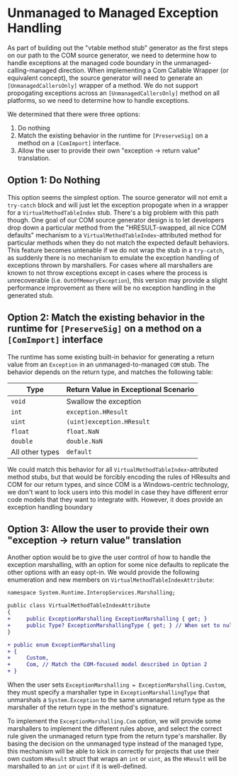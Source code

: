 # Unmanaged to Managed Exception Handling

As part of building out the "vtable method stub" generator as the first steps on our path to the COM source generator, we need to determine how to handle exceptions at the managed code boundary in the unmanaged-calling-managed direction. When implementing a Com Callable Wrapper (or equivalent concept), the source generator will need to generate an `[UnmanagedCallersOnly]` wrapper of a method. We do not support propogating exceptions across an `[UnmanagedCallersOnly]` method on all platforms, so we need to determine how to handle exceptions.

We determined that there were three options:

1. Do nothing
2. Match the existing behavior in the runtime for `[PreserveSig]` on a method on a `[ComImport]` interface.
3. Allow the user to provide their own "exception -> return value" translation.

## Option 1: Do Nothing

This option seems the simplest option. The source generator will not emit a `try-catch` block and will just let the exception propogate when in a wrapper for a `VirtualMethodTableIndex` stub. There's a big problem with this path though. One goal of our COM source generator design is to let developers drop down a particular method from the "HRESULT-swapped, all nice COM defaults" mechanism to a `VirtualMethodTableIndex`-attributed method for particular methods when they do not match the expected default behaviors. This feature becomes untenable if we do not wrap the stub in a `try-catch`, as suddenly there is no mechanism to emulate the exception handling of exceptions thrown by marshallers. For cases where all marshallers are known to not throw exceptions except in cases where the process is unrecoverable (i.e. `OutOfMemoryException`), this version may provide a slight performance improvement as there will be no exception handling in the generated stub.

## Option 2: Match the existing behavior in the runtime for `[PreserveSig]` on a method on a `[ComImport]` interface

The runtime has some existing built-in behavior for generating a return value from an `Exception` in an unmanaged-to-managed `COM` stub. The behavior depends on the return type, and matches the following table:

| Type            | Return Value in Exceptional Scenario |
|-----------------|--------------------------------------|
| `void`          | Swallow the exception                |
| `int`           | `exception.HResult`                  |
| `uint`          | `(uint)exception.HResult`            |
| `float`         | `float.NaN`                          |
| `double`        | `double.NaN`                         |
| All other types | `default`                            |

We could match this behavior for all `VirtualMethodTableIndex`-attributed method stubs, but that would be forcibly encoding the rules of HResults and COM for our return types, and since COM is a Windows-centric technology, we don't want to lock users into this model in case they have different error code models that they want to integrate with. However, it does provide an exception handling boundary

## Option 3: Allow the user to provide their own "exception -> return value" translation

Another option would be to give the user control of how to handle the exception marshalling, with an option for some nice defaults to replicate the other options with an easy opt-in. We would provide the following enumeration and new members on `VirtualMethodTableIndexAttribute`:

```diff
namespace System.Runtime.InteropServices.Marshalling;

public class VirtualMethodTableIndexAttribute
{
+     public ExceptionMarshalling ExceptionMarshalling { get; }
+     public Type? ExceptionMarshallingType { get; } // When set to null or not set, equivalent to option 1
}

+ public enum ExceptionMarshalling
+ {
+     Custom,
+     Com, // Match the COM-focused model described in Option 2
+ }
```

When the user sets `ExceptionMarshalling = ExceptionMarshalling.Custom`, they must specify a marshaller type in `ExceptionMarshallingType` that unmarshals a `System.Exception` to the same unmanaged return type as the marshaller of the return type in the method's signature.

To implement the `ExceptionMarshalling.Com` option, we will provide some marshallers to implement the different rules above, and select the correct rule given the unmanaged return type from the return type's marshaller. By basing the decision on the unmanaged type instead of the managed type, this mechanism will be able to kick in correctly for projects that use their own custom `HResult` struct that wraps an `int` or `uint`, as the `HResult` will be marshalled to an `int` or `uint` if it is well-defined.
